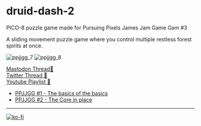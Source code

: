 # druid-dash-2
PICO-8 puzzle game made for Pursuing Pixels James Jam Game Gam #3

A sliding movement puzzle game where you control multiple restless forest spirits at once.  
 
![ppjjgg_7](https://github.com/Achie72/druid-dash-2/assets/15895931/ec5a243d-18c8-4a56-ac73-c038bc8a5d17)
![ppjjgg_8](https://github.com/Achie72/druid-dash-2/assets/15895931/b2ad2fd7-71db-4bb7-b2d5-7b2b5ac942b3)

[Mastodon Thread🧵](https://mastodon.gamedev.place/@Achie7240/112633876498102756)  
[Twitter Thread 🧵](https://x.com/Achie7240/status/1802741639095484916)  
[Youtube Playlist 🎥](https://www.youtube.com/watch?v=Do6TrKuGK8s&list=PLPSb7Xjlfm8d9n6nZRMbZOWZdxmyA9i5R)

- [PPJJGG #1 - The basics of the basics](https://ko-fi.com/post/PPJJGG-1--The-basics-of-the-basics-C0C4ZGCAL)
- [PPJJGG #2 - The Core in place](https://ko-fi.com/post/PPJJGG-2--The-Core-in-place-Q5Q5ZJ33D)


---  

[![ko-fi](https://www.ko-fi.com/img/githubbutton_sm.svg)](https://ko-fi.com/L4L81GBPX)
